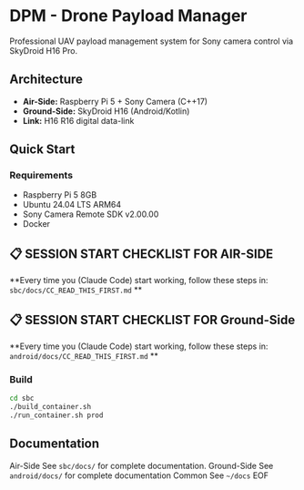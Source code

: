 # DPM - Drone Payload Manager

Professional UAV payload management system for Sony camera control via SkyDroid H16 Pro.

## Architecture
- **Air-Side:** Raspberry Pi 5 + Sony Camera (C++17)
- **Ground-Side:** SkyDroid H16 (Android/Kotlin)
- **Link:** H16 R16 digital data-link

## Quick Start

### Requirements
- Raspberry Pi 5 8GB
- Ubuntu 24.04 LTS ARM64
- Sony Camera Remote SDK v2.00.00
- Docker

## 📋 SESSION START CHECKLIST FOR AIR-SIDE

**Every time you (Claude Code) start working, follow these steps in: `sbc/docs/CC_READ_THIS_FIRST.md` **
## 📋 SESSION START CHECKLIST FOR Ground-Side

**Every time you (Claude Code) start working, follow these steps in: `android/docs/CC_READ_THIS_FIRST.md` **

### Build
```bash
cd sbc
./build_container.sh
./run_container.sh prod
```

## Documentation
Air-Side See `sbc/docs/` for complete documentation.
Ground-Side See `android/docs/` for complete documentation
Common See `~/docs`
EOF
